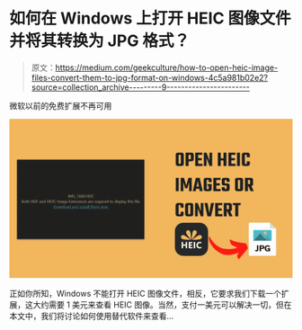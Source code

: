 # 如何在 Windows 上打开 HEIC 图像文件并将其转换为 JPG 格式？

> 原文：<https://medium.com/geekculture/how-to-open-heic-image-files-convert-them-to-jpg-format-on-windows-4c5a981b02e2?source=collection_archive---------9----------------------->

微软以前的免费扩展不再可用

![](img/cc2854418bebd1ac7040b80f4d8d3169.png)

正如你所知，Windows 不能打开 HEIC 图像文件，相反，它要求我们下载一个扩展，这大约需要 1 美元来查看 HEIC 图像。当然，支付一美元可以解决一切，但在本文中，我们将讨论如何使用替代软件来查看…